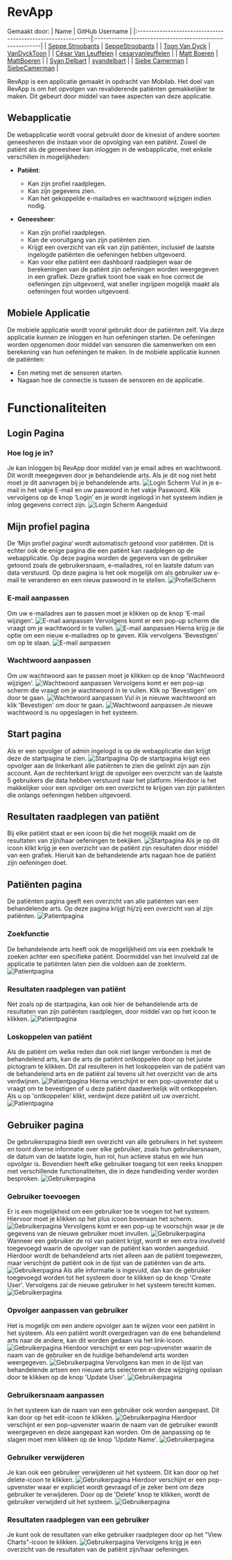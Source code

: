 # RevApp

Gemaakt door:
| Name                                                         | GitHub Username                                           |
|:-------------------------------------------------------------|:----------------------------------------------------------|
| [Seppe Stroobants](mailto:r0955288@student.thomasmore.be)    | [SeppeStroobants](https://github.com/SeppeStroobants)     |
| [Toon Van Dyck](mailto:r0736361@student.thomasmore.be)       | [VanDyckToon](https://github.com/VanDyckToon)             |
| [César Van Leuffelen](mailto:r0929448@student.thomasmore.be) | [cesarvanleuffelen](https://github.com/cesarvanleuffelen) |
| [Matt Boeren](mailto:r0932402@student.thomasmore.be)         | [MattBoeren](https://github.com/MattBoeren)               |
| [Syan Delbart](mailto:r0786843@student.thomasmore.be)        | [syandelbart](https://github.com/syandelbart)             |
| [Siebe Camerman](mailto:r0889616@student.thomasmore.be)      | [SiebeCamerman](https://github.com/SiebeCamerman)         |


RevApp is een applicatie gemaakt in opdracht van Mobilab. Het doel van RevApp is om het opvolgen van revaliderende patiënten gemakkelijker te maken. Dit gebeurt door middel van twee aspecten van deze applicatie.

## Webapplicatie

De webapplicatie wordt vooral gebruikt door de kinesist of andere soorten geneesheren die instaan voor de opvolging van een patiënt. Zowel de patiënt als de geneesheer kan inloggen in de webapplicatie, met enkele verschillen in mogelijkheden:

- **Patiënt**:
    - Kan zijn profiel raadplegen.
    - Kan zijn gegevens zien.
    - Kan het gekoppelde e-mailadres en wachtwoord wijzigen indien nodig.

- **Geneesheer**:
    - Kan zijn profiel raadplegen.
    - Kan de vooruitgang van zijn patiënten zien.
    - Krijgt een overzicht van elk van zijn patiënten, inclusief de laatste ingelogde patiënten die oefeningen hebben uitgevoerd.
    - Kan voor elke patiënt een dashboard raadplegen waar de berekeningen van de patiënt zijn oefeningen worden weergegeven in een grafiek. Deze grafiek toont hoe vaak en hoe correct de oefeningen zijn uitgevoerd, wat sneller ingrijpen mogelijk maakt als oefeningen fout worden uitgevoerd.

## Mobiele Applicatie

De mobiele applicatie wordt vooral gebruikt door de patiënten zelf. Via deze applicatie kunnen ze inloggen en hun oefeningen starten. De oefeningen worden opgenomen door middel van sensoren die samenwerken om een berekening van hun oefeningen te maken. In de mobiele applicatie kunnen de patiënten:

- Een meting met de sensoren starten.
- Nagaan hoe de connectie is tussen de sensoren en de applicatie.


# Functionaliteiten

## Login Pagina
### Hoe log je in?
Je kan inloggen bij RevApp door middel van je email adres en wachtwoord. Dit wordt meegegeven door je behandelende arts. Als je dit nog niet hebt moet je dit aanvragen bij je behandelende arts.
![Login Scherm](./documentatieImg/LoginScherm.png)
Vul in je e-mail in het vakje E-mail en uw paswoord in het vakje Paswoord. Klik vervolgens op de knop ‘Login’ en je wordt ingelogd in het systeem indien je inlog gegevens correct zijn.
![Login Scherm Aangeduid](./documentatieImg/LoginScherm2.png)

## Mijn profiel pagina
De ‘Mijn profiel pagina’ wordt automatisch getoond voor patiënten. Dit is echter ook de enige pagina die een patiënt kan raadplegen op de webapplicatie.
Op deze pagina worden de gegevens van de gebruiker getoond zoals de gebruikersnaam, e-mailadres, rol en laatste datum van data verstuurd.
Op deze pagina is het ook mogelijk om als gebruiker uw e-mail te veranderen en een nieuw paswoord in te stellen.
![ProfielScherm](./documentatieImg/ProfielScherm.png)
### E-mail aanpassen
Om uw e-mailadres aan te passen moet je klikken op de knop 'E-mail wijzigen'.
![E-mail aanpassen](./documentatieImg/ProfielScherm2.png)
Vervolgens komt er een pop-up scherm die vraagt om je wachtwoord in te vullen.
![E-mail aanpassen](./documentatieImg/ProfielScherm3.png)
Hierna krijg je de optie om een nieuw e-mailadres op te geven. Klik vervolgens 'Bevestigen' om op te slaan.
![E-mail aanpassen](./documentatieImg/ProfielScherm5.png)
### Wachtwoord aanpassen
Om uw wachtwoord aan te passen moet je klikken op de knop 'Wachtwoord wijzigen'.
![Wachtwoord aanpassen](./documentatieImg/ProfielScherm4.png)
Vervolgens komt er een pop-up scherm die vraagt om je wachtwoord in te vullen. Klik op 'Bevestigen' om door te gaan.
![Wachtwoord aanpassen](./documentatieImg/ProfielScherm6.png)
Vul in je nieuwe wachtwoord en klik 'Bevestigen' om door te gaan.
![Wachtwoord aanpassen](./documentatieImg/ProfielScherm7.png)
Je nieuwe wachtwoord is nu opgeslagen in het systeem.

## Start pagina
Als er een opvolger of admin ingelogd is op de webapplicatie dan krijgt deze de startpagina te zien.
![Startpagina](./documentatieImg/StartScherm.png)
Op de startpagina krijgt een opvolger aan de linkerkant alle patiënten te zien die gelinkt zijn aan zijn account. Aan de rechterkant krijgt de opvolger een overzicht van de laatste 5 gebruikers die data hebben verstuurd naar het platform. Hierdoor is het makkelijker voor een opvolger om een overzicht te krijgen van zijn patiënten die onlangs oefeningen hebben uitgevoerd.
## Resultaten raadplegen van patiënt
Bij elke patiënt staat er een icoon bij die het mogelijk maakt om de resultaten van zijn/haar oefeningen te bekijken.
![Startpagina](./documentatieImg/StartScherm2.png)
Als je op dit icoon klikt krijg je een overzicht van de patiënt zijn resultaten door middel van een grafiek. Hieruit kan de behandelende arts nagaan hoe de patiënt zijn oefeningen doet.

## Patiënten pagina
De patiënten pagina geeft een overzicht van alle patiënten van een behandelende arts. Op deze pagina krijgt hij/zij een overzicht van al zijn patiënten.
![Patientpagina](./documentatieImg/PatientScherm.png)
### Zoekfunctie
De behandelende arts heeft ook de mogelijkheid om via een zoekbalk te zoeken achter een specifieke patiënt. Doormiddel van het invulveld zal de applicatie te patiënten laten zien die voldoen aan de zoekterm.
![Patientpagina](./documentatieImg/PatientScherm2.png)
### Resultaten raadplegen van patiënt
Net zoals op de startpagina, kan ook hier de behandelende arts de resultaten van zijn patiënten raadplegen, door middel van op het icoon te klikken.
![Patientpagina](./documentatieImg/PatientScherm3.png)
### Loskoppelen van patiënt
Als de patiënt om welke reden dan ook niet langer verbonden is met de behandelend arts, kan de arts de patiënt ontkoppelen door op het juiste pictogram te klikken. Dit zal resulteren in het loskoppelen van de patiënt van de behandelend arts en de patiënt zal tevens uit het overzicht van de arts verdwijnen.
![Patientpagina](./documentatieImg/PatientScherm4.png)
Hierna verschijnt er een pop-upvenster dat u vraagt om te bevestigen of u deze patiënt daadwerkelijk wilt ontkoppelen. Als u op 'ontkoppelen' klikt, verdwijnt deze patiënt uit uw overzicht.
![Patientpagina](./documentatieImg/PatientScherm5.png)

## Gebruiker pagina
De gebruikerspagina biedt een overzicht van alle gebruikers in het systeem en toont diverse informatie over elke gebruiker, zoals hun gebruikersnaam, de datum van de laatste login, hun rol, hun actieve status en wie hun opvolger is. Bovendien heeft elke gebruiker toegang tot een reeks knoppen met verschillende functionaliteiten, die in deze handleiding verder worden besproken.
![Gebruikerpagina](./documentatieImg/GebruikerScherm.png)
### Gebruiker toevoegen
Er is een mogelijkheid om een gebruiker toe te voegen tot het systeem. Hiervoor moet je klikken op het plus icoon bovenaan het scherm.
![Gebruikerpagina](./documentatieImg/GebruikerScherm1.png)
Vervolgens komt er een pop-up te voorschijn waar je de gegevens van de nieuwe gebruiker moet invullen.
![Gebruikerpagina](./documentatieImg/GebruikerScherm2.png)
Wanneer een gebruiker de rol van patiënt krijgt, wordt er een extra invulveld toegevoegd waarin de opvolger van de patiënt kan worden aangeduid. Hierdoor wordt de behandelend arts niet alleen aan de patiënt toegewezen, maar verschijnt de patiënt ook in de lijst van de patiënten van de arts.
![Gebruikerpagina](./documentatieImg/GebruikerScherm3.png)
Als alle informatie is ingevuld, dan kan de gebruiker toegevoegd worden tot het systeem door te klikken op de knop 'Create User'. Vervolgens zal de nieuwe gebruiker in het systeem terecht komen.
![Gebruikerpagina](./documentatieImg/GebruikerScherm4.png)
### Opvolger aanpassen van gebruiker
Het is mogelijk om een andere opvolger aan te wijzen voor een patiënt in het systeem. Als een patiënt wordt overgedragen van de ene behandelend arts naar de andere, kan dit worden gedaan via het link-icoon.
![Gebruikerpagina](./documentatieImg/GebruikerScherm5.png)
Hierdoor verschijnt er een pop-upvenster waarin de naam van de gebruiker en de huidige behandelend arts worden weergegeven. 
![Gebruikerpagina](./documentatieImg/GebruikerScherm6.png)
Vervolgens kan men in de lijst van behandelende artsen een nieuwe arts selecteren en deze wijziging opslaan door te klikken op de knop 'Update User'.
![Gebruikerpagina](./documentatieImg/GebruikerScherm7.png)
### Gebruikersnaam aanpassen
In het systeem kan de naam van een gebruiker ook worden aangepast. Dit kan door op het edit-icoon te klikken.
![Gebruikerpagina](./documentatieImg/GebruikerScherm8.png)
Hierdoor verschijnt er een pop-upvenster waarin de naam van de gebruiker ewordt weergegeven en deze aangepast kan worden. Om de aanpassing op te slagen moet men klikken op de knop 'Update Name'.
![Gebruikerpagina](./documentatieImg/GebruikerScherm9.png)
### Gebruiker verwijderen
Je kan ook een gebruiker verwijderen uit het systeem. Dit kan door op het delete-icoon te klikken.
![Gebruikerpagina](./documentatieImg/GebruikerScherm10.png)
Hierdoor verschijnt er een pop-upvenster waar er expliciet wordt gevraagd of je zeker bent om deze gebruiker te verwijderen. Door op de 'Delete' knop te klikken, wordt de gebruiker verwijderd uit het systeem.
![Gebruikerpagina](./documentatieImg/GebruikerScherm11.png)
### Resultaten raadplegen van een gebruiker
Je kunt ook de resultaten van elke gebruiker raadplegen door op het "View Charts"-icoon te klikken.
![Gebruikerpagina](./documentatieImg/GebruikerScherm12.png)
Vervolgens krijg je een overzicht van de resultaten van de patiënt zijn/haar oefeningen.
